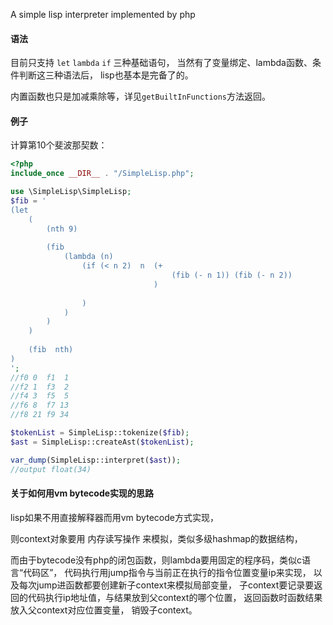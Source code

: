
A simple lisp interpreter implemented by php

#### 语法

目前只支持 `let` `lambda` `if` 三种基础语句，
当然有了变量绑定、lambda函数、条件判断这三种语法后，
lisp也基本是完备了的。

内置函数也只是加减乘除等，详见`getBuiltInFunctions`方法返回。



#### 例子

计算第10个斐波那契数：

```php
<?php
include_once __DIR__ . "/SimpleLisp.php";

use \SimpleLisp\SimpleLisp;
$fib = '
(let
    (
        (nth 9)
        
        (fib    
            (lambda (n)   
                (if (< n 2)  n  (+
                                    (fib (- n 1)) (fib (- n 2))
                                )
                
                )
            ) 
        )
    )
    
    (fib  nth)
)
';
//f0 0  f1  1
//f2 1  f3  2
//f4 3  f5  5
//f6 8  f7 13
//f8 21 f9 34

$tokenList = SimpleLisp::tokenize($fib);
$ast = SimpleLisp::createAst($tokenList);

var_dump(SimpleLisp::interpret($ast));
//output float(34)

```



#### 关于如何用vm bytecode实现的思路

lisp如果不用直接解释器而用vm bytecode方式实现，

则context对象要用 内存读写操作 来模拟，类似多级hashmap的数据结构，

而由于bytecode没有php的闭包函数，则lambda要用固定的程序码，类似c语言“代码区”，
代码执行用jump指令与当前正在执行的指令位置变量ip来实现，
以及每次jump进函数都要创建新子context来模拟局部变量，
子context要记录要返回的代码执行ip地址值，与结果放到父context的哪个位置，
返回函数时函数结果放入父context对应位置变量，
销毁子context。

